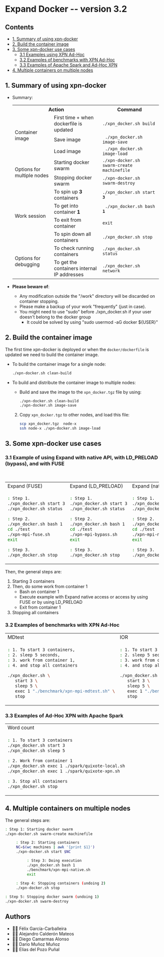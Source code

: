 # Expand Docker -- version 3.2


## Contents

 * [1. Summary of using xpn-docker](https://github.com/xpn-arcos/xpn-docker/#1-summary-of-using-xpn-docker)
 * [2. Build the container image](https://github.com/xpn-arcos/xpn-docker/#2-build-the-container-image)
 * [3. Some xpn-docker use cases](https://github.com/xpn-arcos/xpn-docker/#3-some-xpn-docker-use-cases)
   * [3.1 Examples using XPN Ad-Hoc](https://github.com/xpn-arcos/xpn-docker/#31-examples-using-xpn-ad-hoc)
   * [3.2 Examples of benchmarks with XPN Ad-Hoc](https://github.com/xpn-arcos/xpn-docker/#32-examples-of-benchmarks-with-xpn-ad-hoc)
   * [3.3 Examples of Apache Spark and Ad-Hoc XPN](https://github.com/xpn-arcos/xpn-docker/#33-examples-of-ad-hoc-xpn-with-apache-spark)
 * [4. Multiple containers on multiple nodes](https://github.com/xpn-arcos/xpn-docker/#4-multiple-containers-on-multiple-nodes)


## 1. Summary of using xpn-docker

* Summary:
  <html>
  <table>
  <tr>
  <th colspan="2">Action</th>
  <th>Command</th>
  </tr>

  <tr>
  <td rowspan="3">
  Container image
  </td>
  <td colspan="1"> First time + when dockerfile is updated </td>
  <td><code>./xpn_docker.sh build</code>
  </td>
  </tr>
  <tr>
  <td colspan="1"> Save image  </td>
  <td><code> ./xpn_docker.sh image-save</code>
  </td>
  </tr>
  <tr>
  <td colspan="1"> Load image  </td>
  <td><code> ./xpn_docker.sh image-load</code>
  </td>
  </tr>

  <tr>
  <td rowspan="2">
  Options for multiple nodes
  </td>
  <td>  
  Starting docker swarm
  </td>
  <td>
  <code>./xpn-docker.sh swarm-create machinefile</code>
  </td>
  </tr>
  <tr>
  <td>  
  Stopping docker swarm
  </td>
  <td>
  <code>./xpn-docker.sh swarm-destroy</code>
  </td>
  </tr>

  <tr>
  <td rowspan="4">
  Work session
  </td>
  <td colspan="1"> To spin up <b>3</b> containers </td>
  <td><code>./xpn_docker.sh start <b>3</b></code>
  </td>
  </tr>
  <tr>
  <td colspan="1"> To get into container <b>1</b>  </td>
  <td><code> ./xpn_docker.sh bash <b>1</b></code>
  </td>
  </tr>
  <tr>
  <td colspan="1"> To exit from container </td>
  <td><code>exit</code>  </td>
  </tr>
  <tr>
  <td colspan="1"> To spin down all containers </td>
  <td><code>./xpn_docker.sh stop</code>
  </td>
  </tr>

  <tr>
  <td rowspan="2">
  Options for debugging
  </td>
  <td>  
  To check running containers
  </td>
  <td>
  <code>./xpn_docker.sh status</code>
  </td>
  </tr>
  <tr>
  <td>  
  To get the containers internal IP addresses
  </td>
  <td>
  <code>./xpn_docker.sh network</code>
  </td>
  </tr>

  </table>
  </html>

* **Please beware of**:
   * Any modification outside the "/work" directory will be discarded on container stopping.
   * Please make a backup of your work "frequently" (just in case).
   * You might need to use "sudo" before ./xpn_docker.sh if your user doesn't belong to the docker group
     * It could be solved by using "sudo usermod -aG docker ${USER}"



## 2. Build the container image

The first time xpn-docker is deployed or when the ```docker/dockerfile``` is updated we need to build the container image.

  * To build the container image for a single node:
       ```bash
       ./xpn-docker.sh clean-build
       ```

  * To build and distribute the container image to multiple nodes:
    * Build and save the image to the ```xpn_docker.tgz``` file by using:
        ```bash
       ./xpn-docker.sh clean-build
        ./xpn-docker.sh image-save
        ```
    2. Copy ```xpn_docker.tgz``` to other nodes, and load this file:
        ```bash
        scp xpn_docker.tgz  node-x
        ssh node-x ./xpn-docker.sh image-load
        ```



## 3. Some xpn-docker use cases

### 3.1 Example of using Expand with native API, with LD_PRELOAD (bypass), and with FUSE

   <br>
   <html>
   <table>
   <tr>
   <td>
   Expand (FUSE)
   </td>
   <td>
   Expand (LD_PRELOAD)
   </td>
   <td>
   Expand (native)
   </td>
   </tr>
   <tr>
   <td>
   </html>
     
   ```bash
 : Step 1. 
 ./xpn_docker.sh start 3
 ./xpn_docker.sh status

 : Step 2. 
 ./xpn_docker.sh bash 1
 cd ./test
 ./xpn-mpi-fuse.sh
 exit

 : Step 3. 
 ./xpn_docker.sh stop
   ```

  <html>
  </td>
  <td>
  </html>

  ```bash
 : Step 1. 
 ./xpn_docker.sh start 3
 ./xpn_docker.sh status

 : Step 2. 
 ./xpn_docker.sh bash 1
 cd ./test
 ./xpn-mpi-bypass.sh
 exit

 : Step 3. 
 ./xpn_docker.sh stop
  ```

  <html>
  </td>
  <td>
  </html>

  ```bash
 : Step 1. 
 ./xpn_docker.sh start 3
 ./xpn_docker.sh status

 : Step 2. 
 ./xpn_docker.sh bash 1
 cd ./test
 ./xpn-mpi-native.sh
 exit

 : Step 3. 
 ./xpn_docker.sh stop
  ```

  <html>
  </td>
  </tr>
  </table>
  </html>


  Then, the general steps are:
   1. Starting 3 containers
   2. Then, do some work from container 1
      * Bash on container 1
      * Execute example with Expand native access or access by using FUSE or by using LD_PRELOAD
      * Exit from container 1
   4. Stopping all containers


### 3.2 Examples of benchmarks with XPN Ad-Hoc

  <html>
  <table>
  <tr>
  <td>
MDtest
<img width="325" height="1">
  </td>
  <td>
IOR
<img width="325" height="1">
  </td>
  </tr>
  <tr>
  <td>
  </html>
   
  ```bash
  : 1. To start 3 containers,
  : 2. sleep 5 seconds,
  : 3. work from container 1,
  : 4. and stop all containers
  
  ./xpn_docker.sh \
     start 3 \
     sleep 5 \
     exec 1 "./benchmark/xpn-mpi-mdtest.sh" \
     stop
  ```

  <html>
  </td>
  <td>
  </html>
   
  ```bash
  : 1. To start 3 containers,
  : 2. sleep 5 seconds,
  : 3. work from container 1,
  : 4. and stop all containers
  
  ./xpn_docker.sh \
     start 3 \
     sleep 5 \
     exec 1 "./benchmark/xpn-mpi-ior.sh" \
     stop
  ```
    
  <html>
  </td>
  </tr>
  </table>
  </html>


### 3.3 Examples of Ad-Hoc XPN with Apache Spark

<html>
 <table>
  <tr>
  <td>
  Word count <img width="650" height="1">
  </td>
  </tr>
  <tr>
  <td>
  </html>
  
  ```bash
  : 1. To start 3 containers
  ./xpn_docker.sh start 3
  ./xpn_docker.sh sleep 5

  : 2. Work from container 1
  ./xpn_docker.sh exec 1 ./spark/quixote-local.sh
  ./xpn_docker.sh exec 1 ./spark/quixote-xpn.sh

  : 3. Stop all containers
  ./xpn_docker.sh stop
  ```
  
  <html>
  </td>
  </tr>
 </table>
</html>


## 4. Multiple containers on multiple nodes

   The general steps are:
   ```bash
   : Step 1: Starting docker swarm
   ./xpn-docker.sh swarm-create machinefile

        : Step 2: Starting containers
        NC=$(wc machines | awk '{print $1}')
        ./xpn-docker.sh start $NC

             : Step 3: Doing execution
             ./xpn_docker.sh bash 1
             ./benchmark/xpn-mpi-native.sh
             exit
    
        : Step 4: Stopping containers (undoing 2)
        ./xpn-docker.sh stop

   : Step 5: Stopping docker swarm (undoing 1)
   ./xpn-docker.sh swarm-destroy
   ```



## Authors
* :technologist: Félix García-Carballeira
* :technologist: Alejandro Calderón Mateos
* :technologist: Diego Camarmas Alonso
* :technologist: Dario Muñoz Muñoz
* :technologist: Elias del Pozo Puñal


